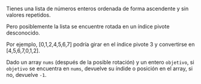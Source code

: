 Tienes una lista de números enteros ordenada de forma ascendente y sin valores repetidos.

Pero posiblemente la lista se encuentre rotada en un índice pivote desconocido.

Por ejemplo, [0,1,2,4,5,6,7] podría girar en el índice pivote 3 y convertirse en [4,5,6,7,0,1,2].

Dado un array `nums` (después de la posible rotación) y un entero `objetivo`, si `objetivo` se encuentra en `nums`, devuelve su índide o posición en el array, si no, devuelve `-1`.
